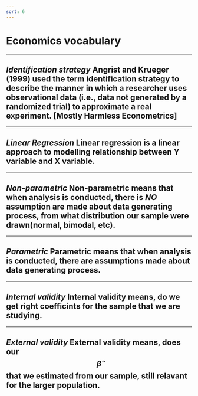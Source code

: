 ```yaml
---
sort: 6
---
```


# Economics vocabulary

---
*Identification strategy*
Angrist and Krueger (1999) used the term identification
strategy to describe the manner in which a researcher uses
observational data (i.e., data not generated by a randomized trial) to approximate a real experiment. [Mostly Harmless Econometrics]
---

---
*Linear Regression*
Linear regression is a linear approach to modelling relationship between Y variable and X variable.
---

---
*Non-parametric*
Non-parametric means that when analysis is conducted, there is *NO* assumption are made about data generating process, from what distribution our sample were drawn(normal, bimodal, etc).
---

---
*Parametric*
Parametric means that when analysis is conducted, there are assumptions made about data generating process.
---

---
*Internal validity*
Internal validity means, do we get right coefficints for the sample that we are studying.
---

---
*External validity*
External validity means, does our $$\hat{\beta} $$ that we estimated from our sample, still relavant for the larger population.
---